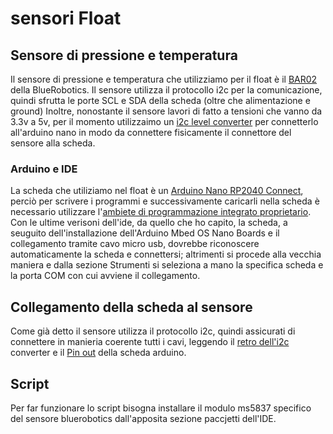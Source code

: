 # sensori Float
## Sensore di pressione e temperatura
Il sensore di pressione e temperatura che utilizziamo per il float è il [BAR02](https://bluerobotics.com/store/sensors-sonars-cameras/sensors/bar02-sensor-r1-rp/) 
della BlueRobotics. 
Il sensore utilizza il protocollo i2c per la comunicazione, quindi sfrutta le porte SCL e SDA della scheda (oltre che alimentazione e ground)
Inoltre, nonostante il sensore lavori di fatto a tensioni che vanno da 3.3v a 5v, per il momento utilizzaimo un [i2c level converter](https://bluerobotics.com/store/comm-control-power/tether-interface/level-converter-r1/) per connetterlo all'arduino nano 
in modo da connettere fisicamente il connettore del sensore alla scheda.
### Arduino e IDE
La scheda che utiliziamo nel float è un [Arduino Nano RP2040 Connect](https://docs.arduino.cc/hardware/nano-rp2040-connect/), perciò per scrivere i programmi e 
successivamente caricarli nella scheda è necessario utilizzare l'[ambiete di programmazione integrato proprietario](https://www.arduino.cc/en/software).
Con le ultime verisoni dell'ide, da quello che ho capito, la scheda, a seuguito dell'installazione dell'Arduino Mbed OS Nano Boards e il collegamento tramite cavo micro usb, dovrebbe riconoscere automaticamente la scheda e connettersi; 
altrimenti si procede alla vecchia maniera e dalla sezione Strumenti si seleziona a mano la specifica scheda e la porta COM con cui avviene il collegamento.

## Collegamento della scheda al sensore 
Come già detto il sensore utilizza il protocollo i2c, quindi assicurati di connettere in manieria coerente tutti i cavi, leggendo il [retro dell'i2c](https://bluerobotics.com/wp-content/uploads/2016/11/level-converter-function-diagram-edit.png) converter e il [Pin out](https://docs.arduino.cc/resources/pinouts/ABX00053-full-pinout.pdf) della scheda arduino.

## Script 
Per far funzionare lo script bisogna installare il modulo ms5837 specifico del sensore bluerobotics dall'apposita sezione paccjetti dell'IDE. 
